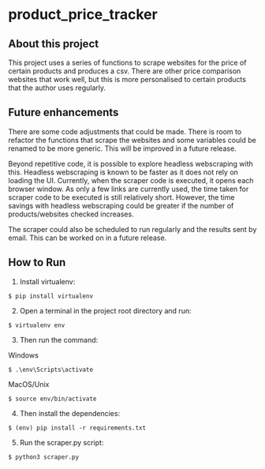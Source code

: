 # product_price_tracker

## About this project
This project uses a series of functions to scrape websites for the price of certain products and produces a csv. There are other price comparison websites that work well, but this is more personalised to certain products that the author uses regularly.

## Future enhancements
There are some code adjustments that could be made. There is room to refactor the functions that scrape the websites and some variables could be renamed to be more generic. This will be improved in a future release.

Beyond repetitive code, it is possible to explore headless webscraping with this. Headless webscraping is known to be faster as it does not rely on loading the UI. Currently, when the scraper code is executed, it opens each browser window. As only a few links are currently used, the time taken for scraper code to be executed is still relatively short. However, the time savings with headless webscraping could be greater if the number of products/websites checked increases.

The scraper could also be scheduled to run regularly and the results sent by email. This can be worked on in a future release.

## How to Run

1. Install virtualenv:
```
$ pip install virtualenv
```

2. Open a terminal in the project root directory and run:
```
$ virtualenv env
```

3. Then run the command:

Windows
```
$ .\env\Scripts\activate
```

MacOS/Unix
```
$ source env/bin/activate
```

4. Then install the dependencies:
```
$ (env) pip install -r requirements.txt
```

5. Run the scraper.py script:
```
$ python3 scraper.py
```